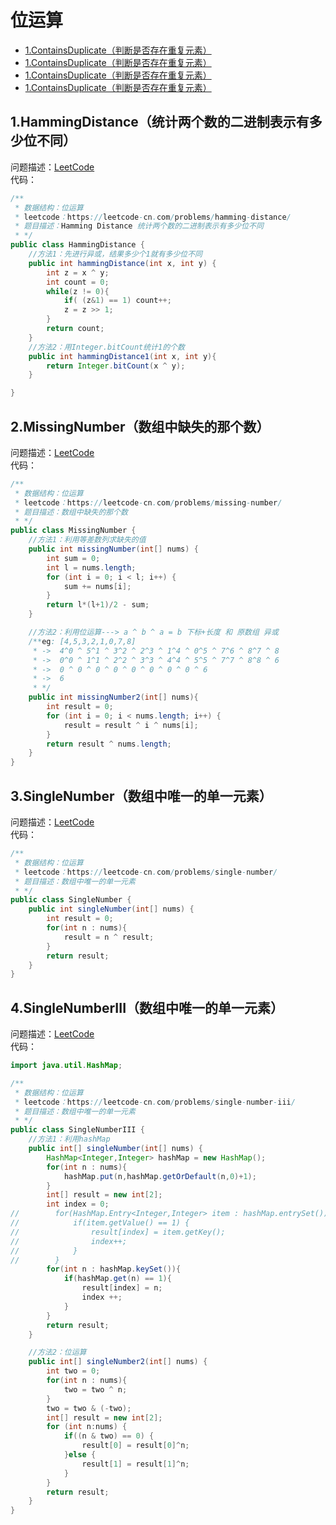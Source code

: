 # 位运算

* [1.ContainsDuplicate（判断是否存在重复元素）]()
* [1.ContainsDuplicate（判断是否存在重复元素）]()
* [1.ContainsDuplicate（判断是否存在重复元素）]()
* [1.ContainsDuplicate（判断是否存在重复元素）]()

## 1.HammingDistance（统计两个数的二进制表示有多少位不同）
问题描述：[LeetCode](https://leetcode-cn.com/problems/hamming-distance/)   
代码：
``` java 
/**
 * 数据结构：位运算
 * leetcode：https://leetcode-cn.com/problems/hamming-distance/
 * 题目描述：Hamming Distance 统计两个数的二进制表示有多少位不同
 * */
public class HammingDistance {
    //方法1：先进行异或，结果多少个1就有多少位不同
    public int hammingDistance(int x, int y) {
        int z = x ^ y;
        int count = 0;
        while(z != 0){
            if( (z&1) == 1) count++;
            z = z >> 1;
        }
        return count;
    }
    //方法2：用Integer.bitCount统计1的个数
    public int hammingDistance1(int x, int y){
        return Integer.bitCount(x ^ y);
    }

}
```

## 2.MissingNumber（数组中缺失的那个数）
问题描述：[LeetCode](https://leetcode-cn.com/problems/missing-number/)   
代码：
``` java 
/**
 * 数据结构：位运算
 * leetcode：https://leetcode-cn.com/problems/missing-number/
 * 题目描述：数组中缺失的那个数
 * */
public class MissingNumber {
    //方法1：利用等差数列求缺失的值
    public int missingNumber(int[] nums) {
        int sum = 0;
        int l = nums.length;
        for (int i = 0; i < l; i++) {
            sum += nums[i];
        }
        return l*(l+1)/2 - sum;
    }

    //方法2：利用位运算---> a ^ b ^ a = b 下标+长度 和 原数组 异或
    /**eg: [4,5,3,2,1,0,7,8]
     * ->  4^0 ^ 5^1 ^ 3^2 ^ 2^3 ^ 1^4 ^ 0^5 ^ 7^6 ^ 8^7 ^ 8
     * ->  0^0 ^ 1^1 ^ 2^2 ^ 3^3 ^ 4^4 ^ 5^5 ^ 7^7 ^ 8^8 ^ 6
     * ->  0 ^ 0 ^ 0 ^ 0 ^ 0 ^ 0 ^ 0 ^ 0 ^ 6
     * ->  6
     * */
    public int missingNumber2(int[] nums){
        int result = 0;
        for (int i = 0; i < nums.length; i++) {
            result = result ^ i ^ nums[i];
        }
        return result ^ nums.length;
    }
}
```

## 3.SingleNumber（数组中唯一的单一元素）
问题描述：[LeetCode](https://leetcode-cn.com/problems/single-number/)   
代码：
``` java 
/**
 * 数据结构：位运算
 * leetcode：https://leetcode-cn.com/problems/single-number/
 * 题目描述：数组中唯一的单一元素
 * */
public class SingleNumber {
    public int singleNumber(int[] nums) {
        int result = 0;
        for(int n : nums){
            result = n ^ result;
        }
        return result;
    }
}
```

## 4.SingleNumberIII（数组中唯一的单一元素）
问题描述：[LeetCode](https://leetcode-cn.com/problems/single-number-iii/)   
代码：
``` java 
import java.util.HashMap;

/**
 * 数据结构：位运算
 * leetcode：https://leetcode-cn.com/problems/single-number-iii/
 * 题目描述：数组中唯一的单一元素
 * */
public class SingleNumberIII {
    //方法1：利用hashMap
    public int[] singleNumber(int[] nums) {
        HashMap<Integer,Integer> hashMap = new HashMap();
        for(int n : nums){
            hashMap.put(n,hashMap.getOrDefault(n,0)+1);
        }
        int[] result = new int[2];
        int index = 0;
//        for(HashMap.Entry<Integer,Integer> item : hashMap.entrySet()){
//            if(item.getValue() == 1) {
//                result[index] = item.getKey();
//                index++;
//            }
//        }
        for(int n : hashMap.keySet()){
            if(hashMap.get(n) == 1){
                result[index] = n;
                index ++;
            }
        }
        return result;
    }

    //方法2：位运算
    public int[] singleNumber2(int[] nums) {
        int two = 0;
        for(int n : nums){
            two = two ^ n;
        }
        two = two & (-two);
        int[] result = new int[2];
        for (int n:nums) {
            if((n & two) == 0) {
                result[0] = result[0]^n;
            }else {
                result[1] = result[1]^n;
            }
        }
        return result;
    }
}
```
